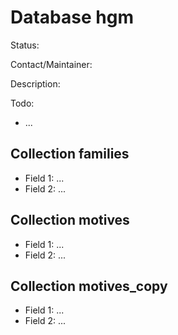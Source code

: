 # Database hgm

Status:

Contact/Maintainer:

Description:

Todo:
* ...


## Collection families
* Field 1: ...
* Field 2: ...

## Collection motives
* Field 1: ...
* Field 2: ...

## Collection motives_copy
* Field 1: ...
* Field 2: ...

